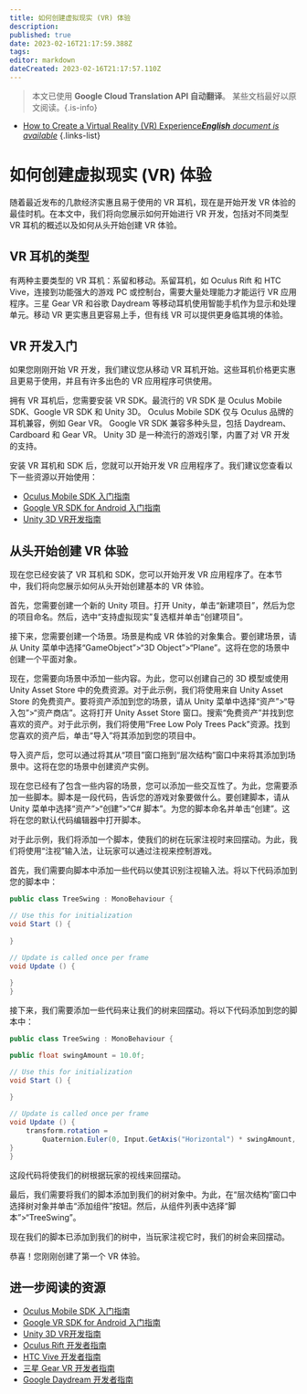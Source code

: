 ```yaml
---
title: 如何创建虚拟现实 (VR) 体验
description: 
published: true
date: 2023-02-16T21:17:59.388Z
tags: 
editor: markdown
dateCreated: 2023-02-16T21:17:57.110Z
---
```


> 本文已使用 **Google Cloud Translation API 自动翻译**。
某些文档最好以原文阅读。{.is-info}



- [How to Create a Virtual Reality (VR) Experience***English** document is available*](/en/Knowledge-base/Common/how-to-create-a-virtual-reality-vr-experience)
{.links-list}


# 如何创建虚拟现实 (VR) 体验

随着最近发布的几款经济实惠且易于使用的 VR 耳机，现在是开始开发 VR 体验的最佳时机。在本文中，我们将向您展示如何开始进行 VR 开发，包括对不同类型 VR 耳机的概述以及如何从头开始创建 VR 体验。

## VR 耳机的类型

有两种主要类型的 VR 耳机：系留和移动。系留耳机，如 Oculus Rift 和 HTC Vive，连接到功能强大的游戏 PC 或控制台，需要大量处理能力才能运行 VR 应用程序。三星 Gear VR 和谷歌 Daydream 等移动耳机使用智能手机作为显示和处理单元。移动 VR 更实惠且更容易上手，但有线 VR 可以提供更身临其境的体验。

## VR 开发入门

如果您刚刚开始 VR 开发，我们建议您从移动 VR 耳机开始。这些耳机价格更实惠且更易于使用，并且有许多出色的 VR 应用程序可供使用。

拥有 VR 耳机后，您需要安装 VR SDK。最流行的 VR SDK 是 Oculus Mobile SDK、Google VR SDK 和 Unity 3D。 Oculus Mobile SDK 仅与 Oculus 品牌的耳机兼容，例如 Gear VR。 Google VR SDK 兼容多种头显，包括 Daydream、Cardboard 和 Gear VR。 Unity 3D 是一种流行的游戏引擎，内置了对 VR 开发的支持。

安装 VR 耳机和 SDK 后，您就可以开始开发 VR 应用程序了。我们建议您查看以下一些资源以开始使用：

- [Oculus Mobile SDK 入门指南](https://developer.oculus.com/documentation/mobilesdk/latest/concepts/mobile-getting-started/)
- [Google VR SDK for Android 入门指南](https://developers.google.com/vr/android/get-started)
- [Unity 3D VR开发指南](https://learn.unity.com/tutorial/virtual-reality-development)

## 从头开始创建 VR 体验

现在您已经安装了 VR 耳机和 SDK，您可以开始开发 VR 应用程序了。在本节中，我们将向您展示如何从头开始创建基本的 VR 体验。

首先，您需要创建一个新的 Unity 项目。打开 Unity，单击“新建项目”，然后为您的项目命名。然后，选中“支持虚拟现实”复选框并单击“创建项目”。

接下来，您需要创建一个场景。场景是构成 VR 体验的对象集合。要创建场景，请从 Unity 菜单中选择“GameObject”>“3D Object”>“Plane”。这将在您的场景中创建一个平面对象。

现在，您需要向场景中添加一些内容。为此，您可以创建自己的 3D 模型或使用 Unity Asset Store 中的免费资源。对于此示例，我们将使用来自 Unity Asset Store 的免费资产。要将资产添加到您的场景，请从 Unity 菜单中选择“资产”>“导入包”>“资产商店”。这将打开 Unity Asset Store 窗口。搜索“免费资产”并找到您喜欢的资产。对于此示例，我们将使用“Free Low Poly Trees Pack”资源。找到您喜欢的资产后，单击“导入”将其添加到您的项目中。

导入资产后，您可以通过将其从“项目”窗口拖到“层次结构”窗口中来将其添加到场景中。这将在您的场景中创建资产实例。

现在您已经有了包含一些内容的场景，您可以添加一些交互性了。为此，您需要添加一些脚本。脚本是一段代码，告诉您的游戏对象要做什么。要创建脚本，请从 Unity 菜单中选择“资产”>“创建”>“C# 脚本”。为您的脚本命名并单击“创建”。这将在您的默认代码编辑器中打开脚本。

对于此示例，我们将添加一个脚本，使我们的树在玩家注视时来回摆动。为此，我们将使用“注视”输入法，让玩家可以通过注视来控制游戏。

首先，我们需要向脚本中添加一些代码以使其识别注视输入法。将以下代码添加到您的脚本中：

```csharp
public class TreeSwing : MonoBehaviour {

// Use this for initialization
void Start () {
	
}

// Update is called once per frame
void Update () {
	
}
}
```

接下来，我们需要添加一些代码来让我们的树来回摆动。将以下代码添加到您的脚本中：

```csharp
public class TreeSwing : MonoBehaviour {

public float swingAmount = 10.0f;

// Use this for initialization
void Start () {
	
}

// Update is called once per frame
void Update () {
	transform.rotation = 
		Quaternion.Euler(0, Input.GetAxis("Horizontal") * swingAmount, 0);
}
}
```

这段代码将使我们的树根据玩家的视线来回摆动。

最后，我们需要将我们的脚本添加到我们的树对象中。为此，在“层次结构”窗口中选择树对象并单击“添加组件”按钮。然后，从组件列表中选择“脚本”>“TreeSwing”。

现在我们的脚本已添加到我们的树中，当玩家注视它时，我们的树会来回摆动。

恭喜！您刚刚创建了第一个 VR 体验。

## 进一步阅读的资源

- [Oculus Mobile SDK 入门指南](https://developer.oculus.com/documentation/mobilesdk/latest/concepts/mobile-getting-started/)
- [Google VR SDK for Android 入门指南](https://developers.google.com/vr/android/get-started)
- [Unity 3D VR开发指南](https://learn.unity.com/tutorial/virtual-reality-development)
- [Oculus Rift 开发者指南](https://developer.oculus.com/documentation/pcsdk/latest/concepts/index/)
- [HTC Vive 开发者指南](https://developer.vive.com/resources/knowledgebase/category_view/?catid=7)
- [三星 Gear VR 开发者指南](https://developer.samsung.com/gear-vr)
- [Google Daydream 开发者指南](https://developers.google.com/daydream)